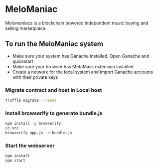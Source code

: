 # MeloManiac
Melomaniacs is a blockchain powered independent music buying and selling marketplace.

## To run the MeloManiac system

- Make sure your system has Ganache installed. Open Ganache and quickstart
- Make sure your browser has MetaMask extension installed
- Create a network for the local system and import Ganache accounts with their private keys

### Migrate contract and host in Local host
```bash
truffle migrate --reset
```

### Install browserify to generate bundle.js
```bash
npm install -g browserify
cd src
browserify app.js -o bundle.js
```

### Start the webserver
```bash
npm install
npm start
```